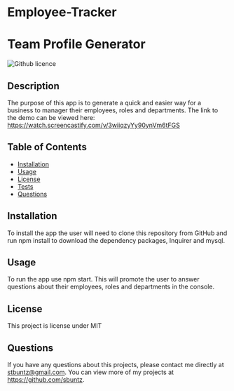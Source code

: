 # Employee-Tracker
# Team Profile Generator 
![Github licence](http://img.shields.io/badge/license-MIT-blue.svg)

## Description 
The purpose of this app is to generate a quick and easier way for a business to manager their employees, roles and departments. 
The link to the demo can be viewed here: https://watch.screencastify.com/v/3wiiqzyYy90ynVm6tFGS

## Table of Contents
* [Installation](#installation)
* [Usage](#usage)
* [License](#license)
* [Tests](#tests)
* [Questions](#questions)

## Installation 
To install the app the user will need to clone this repository from GitHub and run npm install to download the dependency packages, Inquirer and mysql.  


## Usage 
To run the app use npm start. This will promote the user to answer questions about their employees, roles and departments in the console. 


## License 
This project is license under MIT

## Questions
If you have any questions about this projects, please contact me directly at stbuntz@gmail.com. You can view more of my projects at https://github.com/sbuntz.